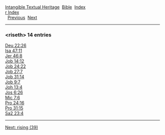[Intangible Textual Heritage](../../index)  [Bible](../index) 
[Index](index)   
[r Index](_r_)  
  [Previous](c09567)  [Next](c09569) 

------------------------------------------------------------------------

### &lt;riseth&gt; 14 entries

[Deu 22:26](../kjv/deu022.htm#026)  
[Isa 47:11](../kjv/isa047.htm#011)  
[Jer 46:8](../kjv/jer046.htm#008)  
[Job 14:12](../kjv/job014.htm#012)  
[Job 24:22](../kjv/job024.htm#022)  
[Job 27:7](../kjv/job027.htm#007)  
[Job 31:14](../kjv/job031.htm#014)  
[Job 9:7](../kjv/job009.htm#007)  
[Joh 13:4](../kjv/joh013.htm#004)  
[Jos 6:26](../kjv/jos006.htm#026)  
[Mic 7:6](../kjv/mic007.htm#006)  
[Pro 24:16](../kjv/pro024.htm#016)  
[Pro 31:15](../kjv/pro031.htm#015)  
[Sa2 23:4](../kjv/sa2023.htm#004)  

------------------------------------------------------------------------

[Next: rising (39)](c09569)
